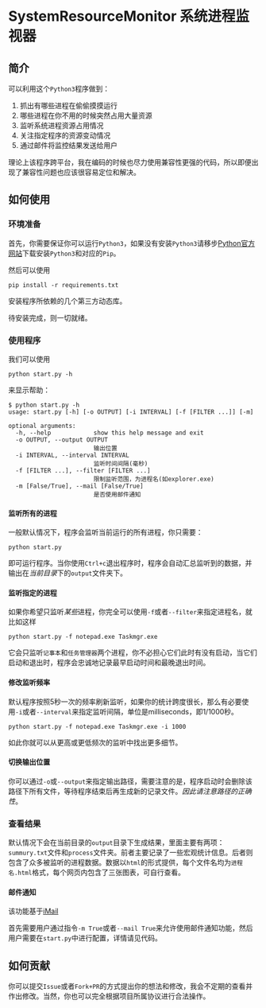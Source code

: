 # SystemResourceMonitor 系统进程监视器

## 简介

可以利用这个`Python3`程序做到：

1. 抓出有哪些进程在偷偷摸摸运行
2. 哪些进程在你不用的时候突然占用大量资源
3. 监听系统进程资源占用情况
4. 关注指定程序的资源变动情况
5. 通过邮件将监控结果发送给用户

理论上该程序跨平台，我在编码的时候也尽力使用兼容性更强的代码，所以即便出现了兼容性问题也应该很容易定位和解决。

## 如何使用

### 环境准备

首先，你需要保证你可以运行`Python3`，如果没有安装`Python3`请移步[Python官方网站](https://www.python.org/)下载安装`Python3`和对应的`Pip`。

然后可以使用

```shell
pip install -r requirements.txt
```

安装程序所依赖的几个第三方动态库。

待安装完成，则一切就绪。

### 使用程序

我们可以使用

```shell
python start.py -h
```

来显示帮助：

```text
$ python start.py -h
usage: start.py [-h] [-o OUTPUT] [-i INTERVAL] [-f [FILTER ...]] [-m]

optional arguments:
  -h, --help            show this help message and exit
  -o OUTPUT, --output OUTPUT
                        输出位置
  -i INTERVAL, --interval INTERVAL
                        监听时间间隔(毫秒)
  -f [FILTER ...], --filter [FILTER ...]
                        限制监听范围，为进程名(如explorer.exe)
  -m [False/True], --mail [False/True]
  						是否使用邮件通知
```

#### 监听所有的进程

一般默认情况下，程序会监听当前运行的所有进程，你只需要：

```shell
python start.py
```

即可运行程序。当你使用`Ctrl+c`退出程序时，程序会自动汇总监听到的数据，并输出在*当前目录*下的`output`文件夹下。

#### 监听指定的进程

如果你希望只监听*某些*进程，你完全可以使用`-f`或者`--filter`来指定进程名，就比如这样

```shell
python start.py -f notepad.exe Taskmgr.exe
```

它会只监听`记事本`和`任务管理器`两个进程，你不必担心它们此时有没有启动，当它们启动和退出时，程序会忠诚地记录最早启动时间和最晚退出时间。

#### 修改监听频率

默认程序按照5秒一次的频率刷新监听，如果你的统计跨度很长，那么有必要使用`-i`或者`--interval`来指定监听间隔，单位是milliseconds，即1/1000秒。

```shell
python start.py -f notepad.exe Taskmgr.exe -i 1000
```

如此你就可以从更高或更低频次的监听中找出更多细节。

#### 切换输出位置

你可以通过`-o`或`--output`来指定输出路径，需要注意的是，程序启动时会删除该路径下所有文件，等待程序结束后再生成新的记录文件。*因此请注意路径的正确性*。

### 查看结果

默认情况下会在当前目录的`output`目录下生成结果，里面主要有两项：`summury.txt`文件和`process`文件夹。前者主要记录了一些宏观统计信息。后者则包含了众多被监听的进程数据。数据以`html`的形式提供，每个文件名均为`进程名.html`格式，每个网页内包含了三张图表，可自行查看。

#### 邮件通知

该功能基于[iMail](https://github.com/mtics/iMail)

首先需要用户通过指令`-m True`或者`--mail True`来允许使用邮件通知功能，然后用户需要在`start.py`中进行配置，详情请见代码。

## 如何贡献

你可以提交`Issue`或者`Fork+PR`的方式提出你的想法和修改，我会不定期的查看并作出修改。当然，你也可以完全根据项目所属协议进行合法操作。
